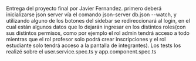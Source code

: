 Entrega del proyecto final por Javier Fernandez.
primero deberá inicializarse json server vía el comando json-server db.json --watch, y utilizando alguno de los botones del sidebar se redireccionará al
login, en el cual están algunos datos que lo dejarán ingresar en los distintos roles(con sus distintos permisos, como por ejemplo el rol admin tendrá acceso a todo mientras que el rol profesor solo podrá crear inscripciones y el rol estudiante solo tendrá acceso a la pantalla de integrantes).
Los tests los realizé sobre el user.service.spec.ts y app.component.spec.ts
